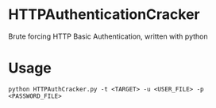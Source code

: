 # HTTPAuthenticationCracker
Brute forcing HTTP Basic Authentication, written with python

# Usage
```
python HTTPAuthCracker.py -t <TARGET> -u <USER_FILE> -p <PASSWORD_FILE>
```
